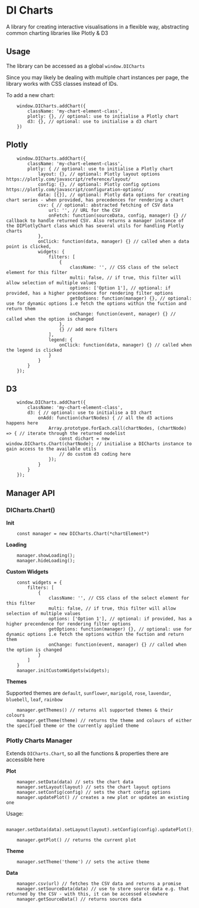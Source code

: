 # DI Charts
A library for creating interactive visualisations in a flexible way, abstracting common charting libraries like Plotly & D3

## Usage

The library can be accessed as a global `window.DICharts`

Since you may likely be dealing with multiple chart instances per page, the library works with CSS classes instead of IDs.

To add a new chart:

        window.DICharts.addChart({
            className: 'my-chart-element-class',
            plotly: {}, // optional: use to initialise a Plotly chart
            d3: {}, // optional: use to initialise a d3 chart
        })


## Plotly

        window.DICharts.addChart({
            className: 'my-chart-element-class',
            plotly: { // optional: use to initialise a Plotly chart
                layout: {}, // optional: Plotly layout options https://plotly.com/javascript/reference/layout/
                config: {}, // optional: Plotly config options https://plotly.com/javascript/configuration-options/
                data: [{}], // optional: Plotly data options for creating chart series - when provided, has precedences for rendering a chart
                csv: { // optional: abstracted fetching of CSV data
                    url: '', // URL for the CSV
                    onFetch: function(sourceData, config, manager) {} // callback to handle returned CSV. Also returns a manager instance of the DIPlotlyChart class which has several utils for handling Plotly charts
                },
                onClick: function(data, manager) {} // called when a data point is clicked,
                widgets: {
                    filters: [
                        {
                            className: '', // CSS class of the select element for this filter
                            multi: false, // if true, this filter will allow selection of multiple values
                            options: ['Option 1'], // optional: if provided, has a higher precendence for rendering filter options
                            getOptions: function(manager) {}, // optional: use for dynamic options i.e fetch the options within the fuction and return them
                            onChange: function(event, manager) {} // called when the option is changed
                        },
                        {} // add more filters
                    ],
                    legend: {
                        onClick: function(data, manager) {} // called when the legend is clicked
                    }
                }
            }
        });


## D3


        window.DICharts.addChart({
            className: 'my-chart-element-class',
            d3: { // optional: use to initialise a D3 chart
                onAdd: function(chartNodes) { // all the d3 actions happens here
                    Array.prototype.forEach.call(chartNodes, (chartNode) => { // iterate through the returned nodelist
                        const dichart = new window.DICharts.Chart(chartNode); // initialise a DICharts instance to gain access to the available utils
                        // do custom d3 coding here
                    });
                }
            }
        });


## Manager API

### DICharts.Chart()

**Init**

        const manager = new DICharts.Chart(*chartElement*)

**Loading**

        manager.showLoading();
        manager.hideLoading();

**Custom Widgets**

        const widgets = {
            filters: [
                {
                    className: '', // CSS class of the select element for this filter
                    multi: false, // if true, this filter will allow selection of multiple values
                    options: ['Option 1'], // optional: if provided, has a higher precendence for rendering filter options
                    getOptions: function(manager) {}, // optional: use for dynamic options i.e fetch the options within the fuction and return them
                    onChange: function(event, manager) {} // called when the option is changed
                }
            ]
        }
        manager.initCustomWidgets(widgets);


**Themes**

Supported themes are `default`, `sunflower`, `marigold`, `rose`, `lavendar`, `bluebell`, `leaf`, `rainbow`

        manager.getThemes() // returns all supported themes & their colours
        manager.getTheme(theme) // returns the theme and colours of either the specified theme or the currently applied theme


### Plotly Charts Manager

Extends `DICharts.Chart`, so all the functions & properties there are accessible here


**Plot**

        manager.setData(data) // sets the chart data
        manager.setLayout(layout) // sets the chart layout options
        manager.setConfig(config) // sets the chart config options
        manager.updatePlot() // creates a new plot or updates an existing one

Usage:

        manager.setData(data).setLayout(layout).setConfig(config).updatePlot();

        manager.getPlot() // returns the current plot


**Theme**

        manager.setTheme('theme') // sets the active theme


**Data**

        manager.csv(url) // fetches the CSV data and returns a promise
        manager.setSourceData(data) // use to store source data e.g. that returned by the CSV - with this, it can be accessed elsewhere
        manager.getSourceData() // returns sources data
